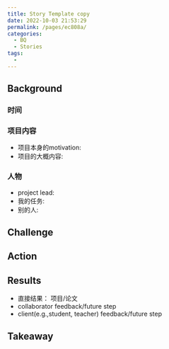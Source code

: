 ```yaml
---
title: Story Template copy
date: 2022-10-03 21:53:29
permalink: /pages/ec808a/
categories:
  - BQ
  - Stories
tags:
  - 
---
```


## Background

### 时间

### 项目内容
- 项目本身的motivation:
- 项目的大概内容:

### 人物
- project lead:
- 我的任务:
- 别的人:

## Challenge

## Action

## Results
- 直接结果： 项目/论文
- collaborator feedback/future step
- client(e.g.,student, teacher) feedback/future step

## Takeaway

